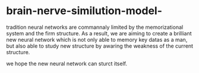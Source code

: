 # brain-nerve-similution-model-

tradition neural networks are commannaly limited by the memorizational system and the firm structure. As a result, we are aiming to create a brilliant new neural 
network which is not only able to memory key datas as a man, but also able to study new structure by awaring the weakness of the current structure.

we hope the new neural network can sturct itself.

